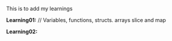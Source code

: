 This is to add my learnings 

**Learning01:**
// Variables, functions, structs. arrays slice and map

**Learning02:**
